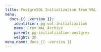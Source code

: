 ```yaml
---
title: PostgreSQL Initialization from WAL
menu:
  docs_{{ .version }}:
    identifier: pg-wal-initialization
    name: From WAL Archive
    parent: pg-initialization-postgres
    weight: 30
menu_name: docs_{{ .version }}
---
```

